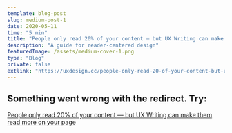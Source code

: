 ```yaml
---
template: blog-post
slug: medium-post-1
date: 2020-05-11
time: "5 min"
title: "People only read 20% of your content — but UX Writing can make them read more on your page"
description: "A guide for reader-centered design"
featuredImage: /assets/medium-cover-1.png
type: "Blog"
private: false
extlink: "https://uxdesign.cc/people-only-read-20-of-your-content-but-ux-writing-can-make-them-read-more-on-your-page-cd483c284136?source=friends_link&sk=6291fa6829e4e5d3dfa0b9d96656093c"
---
```


## Something went wrong with the redirect. Try:

<a href="https://uxdesign.cc/people-only-read-20-of-your-content-but-ux-writing-can-make-them-read-more-on-your-page-cd483c284136?source=friends_link&sk=6291fa6829e4e5d3dfa0b9d96656093c">People only read 20% of your content — but UX Writing can make them read more on your page</a>
